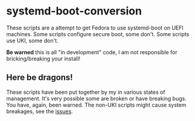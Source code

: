 # systemd-boot-conversion

These scripts are a attempt to get Fedora to use systemd-boot on UEFI machines. Some scripts configure secure boot, some don't.
Some scripts use UKI, some don't.

**Be warned** this is all "in development" code, I am not responsible for bricking/breaking your install!

## Here be dragons!
These scripts have been put together by my in various states of management. It's very possible some are broken or have breaking bugs. You have, again, been warned. 
The non-UKI scripts might cause system breakages, see the [issues](https://github.com/sebastiaanfranken/systemd-boot-conversion/issues).

